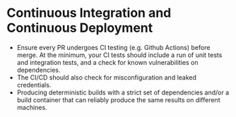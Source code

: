 # Continuous Integration and Continuous Deployment
- Ensure every PR undergoes CI testing (e.g. Github Actions) before merge. At the minimum, your CI tests should include a run of unit tests and integration tests, and a check for known vulnerabilities on dependencies.
- The CI/CD should also check for misconfiguration and leaked credentials.
- Producing deterministic builds with a strict set of dependencies and/or a build container that can reliably produce the same results on different machines.
